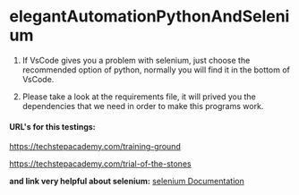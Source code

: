 # elegantAutomationPythonAndSelenium

1. If VsCode gives you a problem with selenium, just choose the recommended option of python, normally you will find it in the bottom of VsCode. 

2. Please take a look at the requirements file, it will prived you the dependencies that we need in order to make this programs work.


#### URL's for this testings: 

https://techstepacademy.com/training-ground

https://techstepacademy.com/trial-of-the-stones

__and link very helpful about selenium:__
[selenium Documentation](https://www.selenium.dev/selenium/docs/api/py/api.html#webdriver-common)


